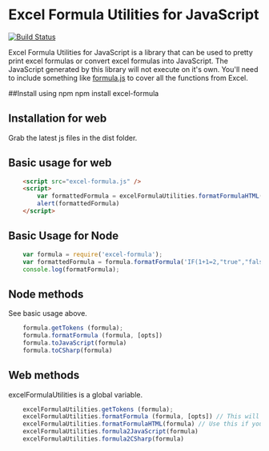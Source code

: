 # Excel Formula Utilities for JavaScript

[![Build Status](https://travis-ci.org/joshbtn/excelFormulaUtilitiesJS.svg?branch=master)](https://travis-ci.org/joshbtn/excelFormulaUtilitiesJS)

Excel Formula Utilities for JavaScript is a library that can be used to
pretty print excel formulas or convert excel formulas into JavaScript.
The JavaScript generated by this library will not execute on it's own.
You'll need to include something like
[formula.js](https://github.com/sutoiku/formula.js/) to cover all the functions
from Excel.

##Install using npm
npm install excel-formula

## Installation for web
Grab the latest js files in the dist folder.

## Basic usage for web
```html
    <script src="excel-formula.js" />
    <script>
        var formattedFormula = excelFormulaUtilities.formatFormulaHTML('IF(1+1=2,"true","false")');
        alert(formattedFormula)
    </script>
```
## Basic Usage for Node
```javascript
    var formula = require('excel-formula');
    var formattedFormula = formula.formatFormula('IF(1+1=2,"true","false")');
    console.log(formatFormula);
```
## Node methods
See basic usage above.
```javascript
    formula.getTokens (formula);
    formula.formatFormula (formula, [opts])
    formula.toJavaScript(formula)
    formula.toCSharp(formula)
```
## Web methods
excelFormulaUtilities is a global variable.
```javascript
    excelFormulaUtilities.getTokens (formula);
    excelFormulaUtilities.formatFormula (formula, [opts]) // This will work fine in a pre tag
    excelFormulaUtilities.formatFormulaHTML(formula) // Use this if you want the output as html.
    excelFormulaUtilities.formula2JavaScript(formula)
    excelFormulaUtilities.formula2CSharp(formula)
```
